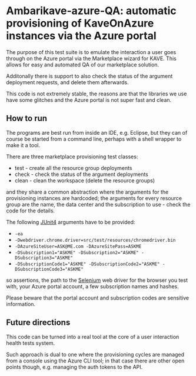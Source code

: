 # Ambarikave-azure-QA: automatic provisioning of KaveOnAzure instances via the Azure portal

The purpose of this test suite is to emulate the interaction a user goes through on the Azure portal via the Marketplace wizard for KAVE.
This allows for easy and automated QA of our marketplace solution.

Additonally there is support to also check the status of the argument deployment requests, and delete them afterwards.

This code is not extremely stable, the reasons are that the libraries we use have some glitches and the Azure portal is not super fast and clean.

## How to run

The programs are best run from inside an IDE, e.g. Eclipse, but they can of course be started from a command line, perhaps with a shell wrapper to make it a tool.

There are three marketplace provisioning test classes:

* test - create all the resource group deployments
* check - check the status of the argument deployments
* clean - clean the workspace (delete the resource groups)

and they share a common abstraction where the arguments for the provisioning instances are hardcoded; the arguments for every resource group are the name, the data center and the subscription to use - check the code for the details.

The following [JUnit4](http://junit.org/junit4/) arguments have to be provided:

* `-ea`
* `-Dwebdriver.chrome.driver=src/test/resources/chromedriver.bin` 
* `-DAzureSiteUser=ASK@ME.com -DAzureSitePass=ASKME` 
* `-DSubscription1="ASKME" -DSubscription2="ASKME" -DSubscription3="ASKME"`
* `-DSubscriptionCode1="ASKME" -DSubscriptionCode2="ASKME" -DSubscriptionCode3="ASKME"`

so assertions, the path to the [Selenium](http://docs.seleniumhq.org/) web driver for the browser you test with, your Azure portal account, a few subscription names and hashes.

Please beware that the portal account and subscription codes are sensitive information.

## Future directions

This code can be turned into a real tool at the core of a user interaction health tests system.

Such approach is dual to one where the provisioning cycles are managed from a console using the Azure CLI tool; in that case there are other open points though, e.g. managing the auth tokens to the API.
